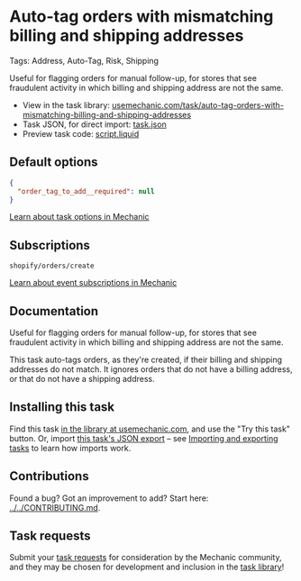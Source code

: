# Auto-tag orders with mismatching billing and shipping addresses

Tags: Address, Auto-Tag, Risk, Shipping

Useful for flagging orders for manual follow-up, for stores that see fraudulent activity in which billing and shipping address are not the same.

* View in the task library: [usemechanic.com/task/auto-tag-orders-with-mismatching-billing-and-shipping-addresses](https://usemechanic.com/task/auto-tag-orders-with-mismatching-billing-and-shipping-addresses)
* Task JSON, for direct import: [task.json](../../tasks/auto-tag-orders-with-mismatching-billing-and-shipping-addresses.json)
* Preview task code: [script.liquid](./script.liquid)

## Default options

```json
{
  "order_tag_to_add__required": null
}
```

[Learn about task options in Mechanic](https://docs.usemechanic.com/article/471-task-options)

## Subscriptions

```liquid
shopify/orders/create
```

[Learn about event subscriptions in Mechanic](https://docs.usemechanic.com/article/408-subscriptions)

## Documentation

Useful for flagging orders for manual follow-up, for stores that see fraudulent activity in which billing and shipping address are not the same.

This task auto-tags orders, as they're created, if their billing and shipping addresses do not match. It ignores orders that do not have a billing address, or that do not have a shipping address.

## Installing this task

Find this task [in the library at usemechanic.com](https://usemechanic.com/task/auto-tag-orders-with-mismatching-billing-and-shipping-addresses), and use the "Try this task" button. Or, import [this task's JSON export](../../tasks/auto-tag-orders-with-mismatching-billing-and-shipping-addresses.json) – see [Importing and exporting tasks](https://docs.usemechanic.com/article/505-importing-and-exporting-tasks) to learn how imports work.

## Contributions

Found a bug? Got an improvement to add? Start here: [../../CONTRIBUTING.md](../../CONTRIBUTING.md).

## Task requests

Submit your [task requests](https://mechanic.canny.io/task-requests) for consideration by the Mechanic community, and they may be chosen for development and inclusion in the [task library](https://tasks.mechanic.dev/)!

